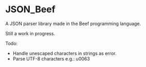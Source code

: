 # JSON_Beef
A JSON parser library made in the Beef programming language.

Still a work in progress.

Todo:
- Handle unescaped characters in strings as error.
- Parse UTF-8 characters e.g.: u0063
